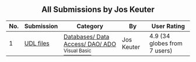 ﻿<div align="center">

## All Submissions by Jos Keuter

</div>

No.  | Submission | Category | By   | User Rating
---- | ---------- | -------- | ---- | -----------
1 | [UDL files<br />](https://github.com/Planet-Source-Code/jos-keuter-udl-files__1-27692) | [Databases/ Data Access/ DAO/ ADO<br /><sup>Visual Basic</sup>](../ByCategory/databases-data-access-dao-ado__1-6.md) | Jos Keuter | 4.9 (34 globes from 7 users)
